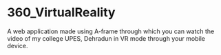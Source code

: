 # 360_VirtualReality
A web application made using A-frame through which you can watch the video of my college UPES, Dehradun in VR mode through your mobile device.
